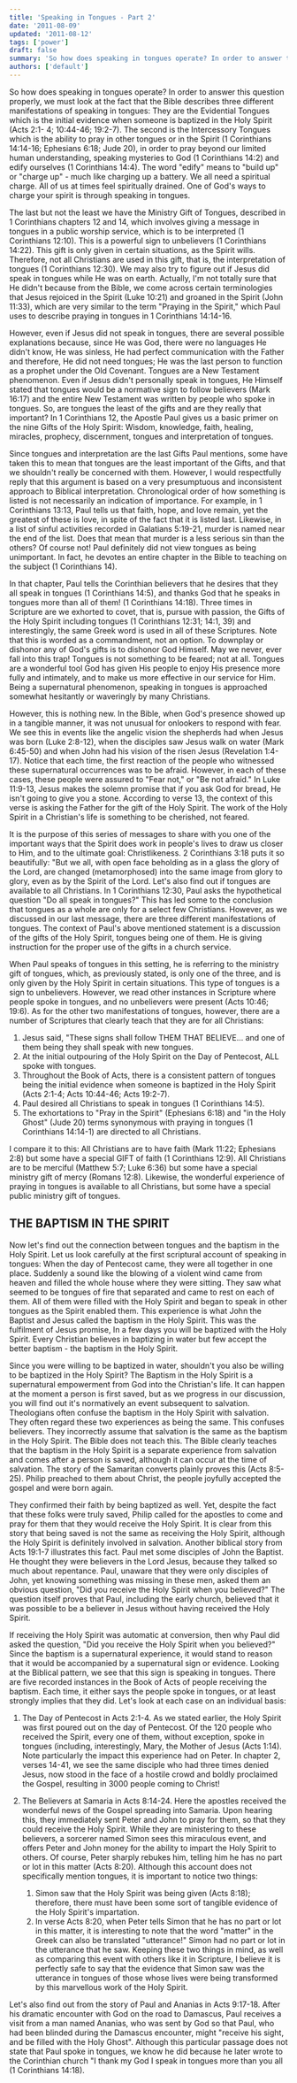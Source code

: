 ```yaml
---
title: 'Speaking in Tongues - Part 2'
date: '2011-08-09'
updated: '2011-08-12'
tags: ['power']
draft: false
summary: 'So how does speaking in tongues operate? In order to answer this question properly, we must look at the fact that the Bible describes three different manifestations of speaking in tongues...'
authors: ['default']
---
```


So how does speaking in tongues operate? In order to answer this question properly, we must look at the fact that the Bible describes three different manifestations of speaking in tongues: They are the Evidential Tongues which is the initial evidence when someone is baptized in the Holy Spirit (Acts 2:1- 4; 10:44-46; 19:2-7). The second is the Intercessory Tongues which is the ability to pray in other tongues or in the Spirit (1 Corinthians 14:14-16; Ephesians 6:18; Jude 20), in order to pray beyond our limited human understanding, speaking mysteries to God (1 Corinthians 14:2) and edify ourselves (1 Corinthians 14:4). The word "edify" means to "build up" or "charge up" - much like charging up a battery. We all need a spiritual charge. All of us at times feel spiritually drained. One of God's ways to charge your spirit is through speaking in tongues.

The last but not the least we have the Ministry Gift of Tongues, described in 1 Corinthians chapters 12 and 14, which involves giving a message in tongues in a public worship service, which is to be interpreted (1 Corinthians 12:10). This is a powerful sign to unbelievers (1 Corinthians 14:22). This gift is only given in certain situations, as the Spirit wills. Therefore, not all Christians are used in this gift, that is, the interpretation of tongues (1 Corinthians 12:30). We may also try to figure out if Jesus did speak in tongues while He was on earth. Actually, I'm not totally sure that He didn't because from the Bible, we come across certain terminologies that Jesus rejoiced in the Spirit (Luke 10:21) and groaned in the Spirit (John 11:33), which are very similar to the term "Praying in the Spirit," which Paul uses to describe praying in tongues in 1 Corinthians 14:14-16.

However, even if Jesus did not speak in tongues, there are several possible explanations because, since He was God, there were no languages He didn't know, He was sinless, He had perfect communication with the Father and therefore, He did not need tongues; He was the last person to function as a prophet under the Old Covenant. Tongues are a New Testament phenomenon. Even if Jesus didn't personally speak in tongues, He Himself stated that tongues would be a normative sign to follow believers (Mark 16:17) and the entire New Testament was written by people who spoke in tongues. So, are tongues the least of the gifts and are they really that important? In 1 Corinthians 12, the Apostle Paul gives us a basic primer on the nine Gifts of the Holy Spirit: Wisdom, knowledge, faith, healing, miracles, prophecy, discernment, tongues and interpretation of tongues.

Since tongues and interpretation are the last Gifts Paul mentions, some have taken this to mean that tongues are the least important of the Gifts, and that we shouldn't really be concerned with them. However, I would respectfully reply that this argument is based on a very presumptuous and inconsistent approach to Biblical interpretation. Chronological order of how something is listed is not necessarily an indication of importance. For example, in 1 Corinthians 13:13, Paul tells us that faith, hope, and love remain, yet the greatest of these is love, in spite of the fact that it is listed last. Likewise, in a list of sinful activities recorded in Galatians 5:19-21, murder is named near the end of the list. Does that mean that murder is a less serious sin than the others? Of course not! Paul definitely did not view tongues as being unimportant. In fact, he devotes an entire chapter in the Bible to teaching on the subject (1 Corinthians 14).

In that chapter, Paul tells the Corinthian believers that he desires that they all speak in tongues (1 Corinthians 14:5), and thanks God that he speaks in tongues more than all of them! (1 Corinthians 14:18). Three times in Scripture are we exhorted to covet, that is, pursue with passion, the Gifts of the Holy Spirit including tongues (1 Corinthians 12:31; 14:1, 39) and interestingly, the same Greek word is used in all of these Scriptures. Note that this is worded as a commandment, not an option. To downplay or dishonor any of God's gifts is to dishonor God Himself. May we never, ever fall into this trap! Tongues is not something to be feared; not at all. Tongues are a wonderful tool God has given His people to enjoy His presence more fully and intimately, and to make us more effective in our service for Him. Being a supernatural phenomenon, speaking in tongues is approached somewhat hesitantly or waveringly by many Christians.

However, this is nothing new. In the Bible, when God's presence showed up in a tangible manner, it was not unusual for onlookers to respond with fear. We see this in events like the angelic vision the shepherds had when Jesus was born (Luke 2:8-12), when the disciples saw Jesus walk on water (Mark 6:45-50) and when John had his vision of the risen Jesus (Revelation 1:4-17). Notice that each time, the first reaction of the people who witnessed these supernatural occurrences was to be afraid. However, in each of these cases, these people were assured to "Fear not," or "Be not afraid." In Luke 11:9-13, Jesus makes the solemn promise that if you ask God for bread, He isn't going to give you a stone. According to verse 13, the context of this verse is asking the Father for the gift of the Holy Spirit. The work of the Holy Spirit in a Christian's life is something to be cherished, not feared.

It is the purpose of this series of messages to share with you one of the important ways that the Spirit does work in people's lives to draw us closer to Him, and to the ultimate goal: Christlikeness. 2 Corinthians 3:18 puts it so beautifully: "But we all, with open face beholding as in a glass the glory of the Lord, are changed (metamorphosed) into the same image from glory to glory, even as by the Spirit of the Lord. Let's also find out if tongues are available to all Christians. In 1 Corinthians 12:30, Paul asks the hypothetical question "Do all speak in tongues?" This has led some to the conclusion that tongues as a whole are only for a select few Christians. However, as we discussed in our last message, there are three different manifestations of tongues. The context of Paul's above mentioned statement is a discussion of the gifts of the Holy Spirit, tongues being one of them. He is giving instruction for the proper use of the gifts in a church service.

When Paul speaks of tongues in this setting, he is referring to the ministry gift of tongues, which, as previously stated, is only one of the three, and is only given by the Holy Spirit in certain situations. This type of tongues is a sign to unbelievers. However, we read other instances in Scripture where people spoke in tongues, and no unbelievers were present (Acts 10:46; 19:6). As for the other two manifestations of tongues, however, there are a number of Scriptures that clearly teach that they are for all Christians:

1. Jesus said, "These signs shall follow THEM THAT BELIEVE... and one of them being they shall speak with new tongues.
2. At the initial outpouring of the Holy Spirit on the Day of Pentecost, ALL spoke with tongues.
3. Throughout the Book of Acts, there is a consistent pattern of tongues being the initial evidence when someone is baptized in the Holy Spirit (Acts 2:1-4; Acts 10:44-46; Acts 19:2-7).
4. Paul desired all Christians to speak in tongues (1 Corinthians 14:5).
5. The exhortations to "Pray in the Spirit" (Ephesians 6:18) and "in the Holy Ghost" (Jude 20) terms synonymous with praying in tongues (1 Corinthians 14:14-1) are directed to all Christians.

I compare it to this: All Christians are to have faith (Mark 11:22; Ephesians 2:8) but some have a special GIFT of faith (1 Corinthians 12:9). All Christians are to be merciful (Matthew 5:7; Luke 6:36) but some have a special ministry gift of mercy (Romans 12:8). Likewise, the wonderful experience of praying in tongues is available to all Christians, but some have a special public ministry gift of tongues.

## THE BAPTISM IN THE SPIRIT

Now let's find out the connection between tongues and the baptism in the Holy Spirit. Let us look carefully at the first scriptural account of speaking in tongues: When the day of Pentecost came, they were all together in one place. Suddenly a sound like the blowing of a violent wind came from heaven and filled the whole house where they were sitting. They saw what seemed to be tongues of fire that separated and came to rest on each of them. All of them were filled with the Holy Spirit and began to speak in other tongues as the Spirit enabled them. This experience is what John the Baptist and Jesus called the baptism in the Holy Spirit. This was the fulfilment of Jesus promise, In a few days you will be baptized with the Holy Spirit. Every Christian believes in baptizing in water but few accept the better baptism - the baptism in the Holy Spirit.

Since you were willing to be baptized in water, shouldn't you also be willing to be baptized in the Holy Spirit? The Baptism in the Holy Spirit is a supernatural empowerment from God into the Christian's life. It can happen at the moment a person is first saved, but as we progress in our discussion, you will find out it's normatively an event subsequent to salvation. Theologians often confuse the baptism in the Holy Spirit with salvation. They often regard these two experiences as being the same. This confuses believers. They incorrectly assume that salvation is the same as the baptism in the Holy Spirit. The Bible does not teach this. The Bible clearly teaches that the baptism in the Holy Spirit is a separate experience from salvation and comes after a person is saved, although it can occur at the time of salvation. The story of the Samaritan converts plainly proves this (Acts 8:5-25). Philip preached to them about Christ, the people joyfully accepted the gospel and were born again.

They confirmed their faith by being baptized as well. Yet, despite the fact that these folks were truly saved, Philip called for the apostles to come and pray for them that they would receive the Holy Spirit. It is clear from this story that being saved is not the same as receiving the Holy Spirit, although the Holy Spirit is definitely involved in salvation. Another biblical story from Acts 19:1-7 illustrates this fact. Paul met some disciples of John the Baptist. He thought they were believers in the Lord Jesus, because they talked so much about repentance. Paul, unaware that they were only disciples of John, yet knowing something was missing in these men, asked them an obvious question, "Did you receive the Holy Spirit when you believed?" The question itself proves that Paul, including the early church, believed that it was possible to be a believer in Jesus without having received the Holy Spirit.

If receiving the Holy Spirit was automatic at conversion, then why Paul did asked the question, "Did you receive the Holy Spirit when you believed?" Since the baptism is a supernatural experience, it would stand to reason that it would be accompanied by a supernatural sign or evidence. Looking at the Biblical pattern, we see that this sign is speaking in tongues. There are five recorded instances in the Book of Acts of people receiving the baptism. Each time, it either says the people spoke in tongues, or at least strongly implies that they did. Let's look at each case on an individual basis:

1. The Day of Pentecost in Acts 2:1-4. As we stated earlier, the Holy Spirit was first poured out on the day of Pentecost. Of the 120 people who received the Spirit, every one of them, without exception, spoke in tongues (including, interestingly, Mary, the Mother of Jesus (Acts 1:14). Note particularly the impact this experience had on Peter. In chapter 2, verses 14-41, we see the same disciple who had three times denied Jesus, now stood in the face of a hostile crowd and boldly proclaimed the Gospel, resulting in 3000 people coming to Christ!

2. The Believers at Samaria in Acts 8:14-24. Here the apostles received the wonderful news of the Gospel spreading into Samaria. Upon hearing this, they immediately sent Peter and John to pray for them, so that they could receive the Holy Spirit. While they are ministering to these believers, a sorcerer named Simon sees this miraculous event, and offers Peter and John money for the ability to impart the Holy Spirit to others. Of course, Peter sharply rebukes him, telling him he has no part or lot in this matter (Acts 8:20). Although this account does not specifically mention tongues, it is important to notice two things:
   1. Simon saw that the Holy Spirit was being given (Acts 8:18); therefore, there must have been some sort of tangible evidence of the Holy Spirit's impartation.
   2. In verse Acts 8:20, when Peter tells Simon that he has no part or lot in this matter, it is interesting to note that the word "matter" in the Greek can also be translated "utterance!" Simon had no part or lot in the utterance that he saw. Keeping these two things in mind, as well as comparing this event with others like it in Scripture, I believe it is perfectly safe to say that the evidence that Simon saw was the utterance in tongues of those whose lives were being transformed by this marvellous work of the Holy Spirit.

Let's also find out from the story of Paul and Ananias in Acts 9:17-18. After his dramatic encounter with God on the road to Damascus, Paul receives a visit from a man named Ananias, who was sent by God so that Paul, who had been blinded during the Damascus encounter, might "receive his sight, and be filled with the Holy Ghost". Although this particular passage does not state that Paul spoke in tongues, we know he did because he later wrote to the Corinthian church "I thank my God I speak in tongues more than you all (1 Corinthians 14:18).
